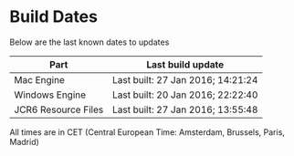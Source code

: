 # Build Dates

Below are the last known dates to updates

Part | Last build update
-----|-----
Mac Engine | Last built: 27 Jan 2016; 14:21:24
Windows Engine | Last built: 20 Jan 2016; 22:22:40
JCR6 Resource Files | Last built: 27 Jan 2016; 13:55:48
All times are in CET (Central European Time: Amsterdam, Brussels, Paris, Madrid)



